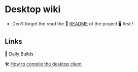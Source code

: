 # Desktop wiki 

- Don't forget the read the :memo: [README](https://github.com/nextcloud/desktop/blob/master/README.md) of the project  :desktop_computer: first !

## Links

:high_brightness: [Daily Builds](https://github.com/nextcloud/desktop/wiki/Daily-Builds)

:hammer_and_wrench: [How to compile the desktop client](https://github.com/nextcloud/desktop/wiki/How-to-compile-the-desktop-client)






